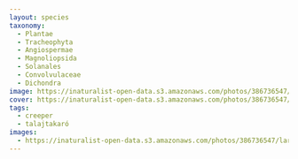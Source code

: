 ```yaml
---
layout: species
taxonomy:
  - Plantae
  - Tracheophyta
  - Angiospermae
  - Magnoliopsida
  - Solanales
  - Convolvulaceae
  - Dichondra
image: https://inaturalist-open-data.s3.amazonaws.com/photos/386736547/large.jpeg
cover: https://inaturalist-open-data.s3.amazonaws.com/photos/386736547/large.jpeg
tags:
  - creeper
  - talajtakaró
images:
  - https://inaturalist-open-data.s3.amazonaws.com/photos/386736547/large.jpeg
---
```

